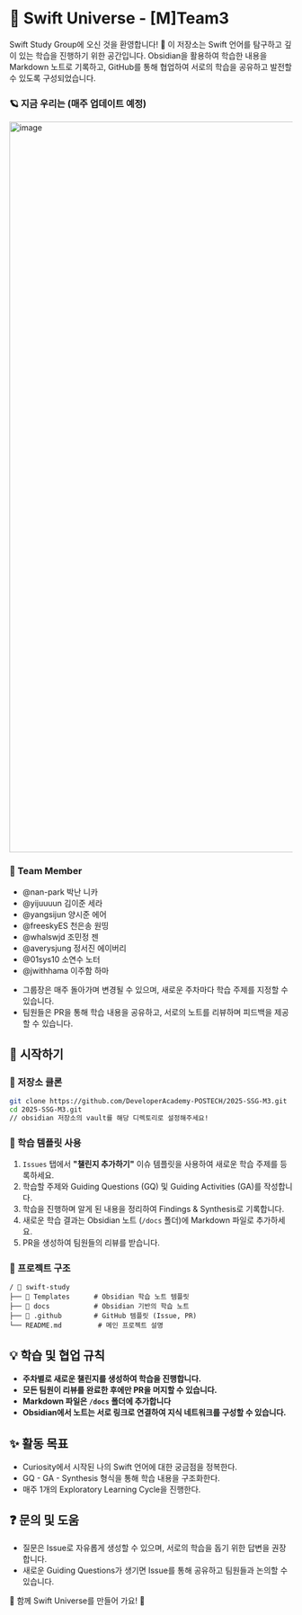 # 🌱 Swift Universe - [M]Team3

Swift Study Group에 오신 것을 환영합니다! 🤗
이 저장소는 Swift 언어를 탐구하고 깊이 있는 학습을 진행하기 위한 공간입니다. 
Obsidian을 활용하여 학습한 내용을 Markdown 노트로 기록하고, GitHub를 통해 협업하여 서로의 학습을 공유하고 발전할 수 있도록 구성되었습니다.

### 🪐 지금 우리는 (매주 업데이트 예정) 
<img width="1300" alt="image" src="https://github.com/user-attachments/assets/ee53a167-bd0a-4656-822b-a3548ac28a9d" />

### 👥 Team Member
+ @nan-park 박난 니카
+ @yijuuuun 김이준 세라
+ @yangsijun 양시준 에어
+ @freeskyES 천은송 원띵
+ @whalswjd 조민정 젠
+ @averysjung 정서진 에이버리
+ @01sys10 소연수 노터
+ @jwithhama 이주함 하마

- 그룹장은 매주 돌아가며 변경될 수 있으며, 새로운 주차마다 학습 주제를 지정할 수 있습니다.
- 팀원들은 PR을 통해 학습 내용을 공유하고, 서로의 노트를 리뷰하며 피드백을 제공할 수 있습니다.

## 🚀 시작하기
### 📌 저장소 클론
```bash
git clone https://github.com/DeveloperAcademy-POSTECH/2025-SSG-M3.git
cd 2025-SSG-M3.git
// obsidian 저장소의 vault를 해당 디렉토리로 설정해주세요!
```




### 🌱 학습 템플릿 사용
1. `Issues` 탭에서 **"챌린지 추가하기"** 이슈 템플릿을 사용하여 새로운 학습 주제를 등록하세요.
2. 학습할 주제와 Guiding Questions (GQ) 및 Guiding Activities (GA)를 작성합니다.
3. 학습을 진행하며 알게 된 내용을 정리하여 Findings & Synthesis로 기록합니다.
4. 새로운 학습 결과는 Obsidian 노트 (`/docs` 폴더)에 Markdown 파일로 추가하세요.
5. PR을 생성하여 팀원들의 리뷰를 받습니다.

### 📂 프로젝트 구조
```
/ 📁 swift-study
├── 📁 Templates      # Obsidian 학습 노트 템플릿
├── 📁 docs           # Obsidian 기반의 학습 노트
├── 📁 .github        # GitHub 템플릿 (Issue, PR)
└── README.md         # 메인 프로젝트 설명
```

## 💡 학습 및 협업 규칙
- **주차별로 새로운 챌린지를 생성하여 학습을 진행합니다.**
- **모든 팀원이 리뷰를 완료한 후에만 PR을 머지할 수 있습니다.**
- **Markdown 파일은 `/docs` 폴더에 추가합니다**
- **Obsidian에서 노트는 서로 링크로 연결하여 지식 네트워크를 구성할 수 있습니다.**

## ✨ 활동 목표
- Curiosity에서 시작된 나의 Swift 언어에 대한 궁금점을 정복한다.
- GQ - GA - Synthesis 형식을 통해 학습 내용을 구조화한다.
- 매주 1개의 Exploratory Learning Cycle을 진행한다.


## ❓ 문의 및 도움
- 질문은 Issue로 자유롭게 생성할 수 있으며, 서로의 학습을 돕기 위한 답변을 권장합니다.
- 새로운 Guiding Questions가 생기면 Issue를 통해 공유하고 팀원들과 논의할 수 있습니다.

🚀 함께 Swift Universe를 만들어 가요! 🌌
